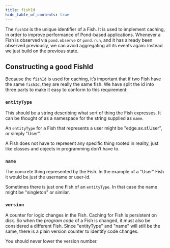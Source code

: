 ```yaml
---
title: fishId
hide_table_of_contents: true
---
```


The `fishId` is the unique identifier of a Fish. It is used to implement caching, in order to
improve performance of Pond-based applications. Whenever a Fish is observed via `pond.observe` or
`pond.run`, and it has already been observed previously, we can avoid aggregating all its events
again: Instead we just build on the previous state.

## Constructing a good FishId

Because the `fishId` is used for caching, it’s important that if two Fish have the same `fishId`,
they are really the same fish. We have split the id into three parts to make it easy to conform to
this requirement:

### `entityType`

This should be a string describing what sort of thing the Fish expresses. It can be thought of as a namespace
for the string supplied as `name`.

An `entityType` for a Fish that represents a user might be "edge.ax.sf.User", or simply "User".

A Fish does not have to represent any specific thing rooted in reality, just like classes and
objects in programming don’t have to.

### `name`

The concrete thing represented by the Fish. In the example of a "User" Fish it would be just the
username or user-id.

Sometimes there is just one Fish of an `entityType`. In that case the name might be "singleton" or
similar.
  
### `version`

A counter for logic changes in the Fish. Caching for Fish is persistent on disk. So when the
_program code_ of a Fish is changed, it must also be considered a different Fish. Since "entityType"
and "name" will still be the same, there is a plain version counter to identify code changes.

You should never lower the version number.
